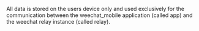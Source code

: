 All data is stored on the users device only and used exclusively for the
communication between the weechat_mobile application (called app) and the
weechat relay instance (called relay).